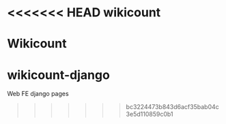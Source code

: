 <<<<<<< HEAD
wikicount
=========

Wikicount
=======
wikicount-django
================

Web FE django pages
>>>>>>> bc3224473b843d6acf35bab04c3e5d110859c0b1
